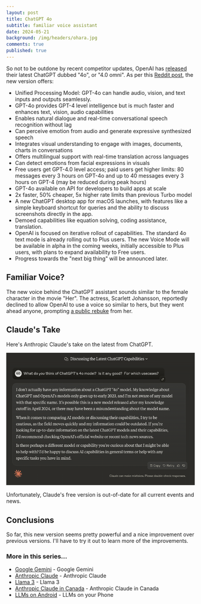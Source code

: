 ```yaml
---
layout: post
title: ChatGPT 4o
subtitle: familiar voice assistant
date: 2024-05-21
background: /img/headers/ohara.jpg
comments: true
published: true
---
```


So not to be outdone by recent competitor updates, OpenAI has [released](https://openai.com/index/gpt-4o-and-more-tools-to-chatgpt-free/) their latest ChatGPT dubbed "4o", or "4.0 omni".  As per this [Reddit post](https://www.reddit.com/r/ChatGPT/comments/1cr4hfd/openai_unveils_gpt4o_free_ai_for_everyone/), the new version offers:

* Unified Processing Model: GPT-4o can handle audio, vision, and text inputs and outputs seamlessly.
* GPT-4o provides GPT-4 level intelligence but is much faster and enhances text, vision, audio capabilities
* Enables natural dialogue and real-time conversational speech recognition without lag
* Can perceive emotion from audio and generate expressive synthesized speech
* Integrates visual understanding to engage with images, documents, charts in conversations
* Offers multilingual support with real-time translation across languages
* Can detect emotions from facial expressions in visuals
* Free users get GPT-4.0 level access; paid users get higher limits: 80 messages every 3 hours on GPT-4o and up to 40 messages every 3 hours on GPT-4 (may be reduced during peak hours)
* GPT-4o available on API for developers to build apps at scale
* 2x faster, 50% cheaper, 5x higher rate limits than previous Turbo model
* A new ChatGPT desktop app for macOS launches, with features like a simple keyboard shortcut for queries and the ability to discuss screenshots directly in the app.
* Demoed capabilities like equation solving, coding assistance, translation.
* OpenAI is focused on iterative rollout of capabilities. The standard 4o text mode is already rolling out to Plus users. The new Voice Mode will be available in alpha in the coming weeks, initially accessible to Plus users, with plans to expand availability to Free users.
* Progress towards the "next big thing" will be announced later.

## Familiar Voice?

The new voice behind the ChatGPT assistant sounds similar to the female character in the movie "Her".  The actress, Scarlett Johansson, reportedly declined to allow OpenAI to use a voice so similar to hers, but they went ahead anyone, prompting [a public rebuke](https://www.cbc.ca/kidsnews/post/scarlett-johansson-calls-out-chatgpt-for-using-a-voice-that-sounds-like-hers) from her. 

## Claude's Take

Here's Anthropic Claude's take on the latest from ChatGPT.

<img src="/img/posts/chatgpt_4o_claude.png" />

Unfortunately, Claude's free version is out-of-date for all current events and news.

## Conclusions

So far, this new version seems pretty powerful and a nice improvement over previous versions.  I'll have to try it out to learn more of the improvements.

### More in this series...
* [Google Gemini](/2024/02/16/google-gemini) - Google Gemini
* [Anthropic Claude](/2024/03/04/anthropic-claude) - Anthropic Claude
* [Llama 3](/2024/04/19/llama-3) - Llama 3
* [Anthropic Claude in Canada](/2024/06/05/anthropic-claude-canada) - Anthropic Claude in Canada
* [LLMs on Android](/2024/07/18/llms-on-android) - LLMs on your Phone
